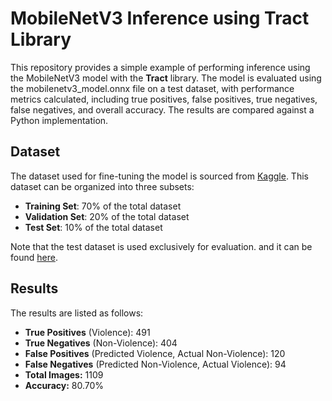 # MobileNetV3 Inference using Tract Library

This repository provides a simple example of performing inference using the MobileNetV3 model with the **Tract** library. The model is evaluated using the mobilenetv3_model.onnx file on a test dataset, with performance metrics calculated, including true positives, false positives, true negatives, false negatives, and overall accuracy. The results are compared against a Python implementation.

## Dataset
The dataset used for fine-tuning the model is sourced from [Kaggle](https://www.kaggle.com/datasets/abdulmananraja/real-life-violence-situations/data). This dataset can be organized into three subsets:
- **Training Set**: 70% of the total dataset
- **Validation Set**: 20% of the total dataset
- **Test Set**: 10% of the total dataset

Note that the test dataset is used exclusively for evaluation. and it can be found [here](https://drive.google.com/file/d/1sDwIpnQJD8iaRm8M322pITrD0esdMZZ6/view?usp=sharing).

## Results
The results are listed as follows:
- **True Positives** (Violence): 491
- **True Negatives** (Non-Violence): 404
- **False Positives** (Predicted Violence, Actual Non-Violence): 120
- **False Negatives** (Predicted Non-Violence, Actual Violence): 94
- **Total Images:** 1109
- **Accuracy:** 80.70%
